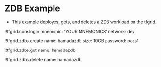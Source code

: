# ZDB Example

- This example deployes, gets, and deletes a ZDB workload on the tfgrid.

!!tfgrid.core.login
	mnemonic: 'YOUR MNEMONICS'
	network: dev

!!tfgrid.zdbs.create
	name: hamadazdb
	size: 10GB
	password: pass1

!!tfgrid.zdbs.get
	name: hamadazdb

!!tfgrid.zdbs.delete
	name: hamadazdb
